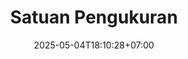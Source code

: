 ---
weight: 60
title: "Satuan Pengukuran"
description: "Media interaktif untuk pembelajaran satuan pengukuran"
icon: "straighten"
date: "2025-05-04T18:10:28+07:00"
lastmod: "2025-05-04T18:10:28+07:00"
draft: false
toc: true
---